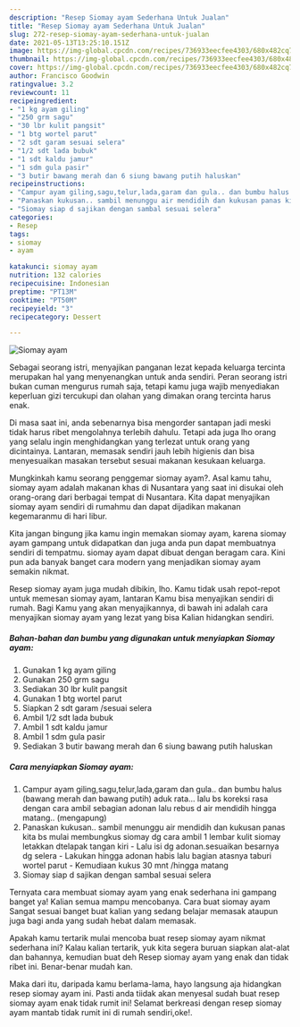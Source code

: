 ```yaml
---
description: "Resep Siomay ayam Sederhana Untuk Jualan"
title: "Resep Siomay ayam Sederhana Untuk Jualan"
slug: 272-resep-siomay-ayam-sederhana-untuk-jualan
date: 2021-05-13T13:25:10.151Z
image: https://img-global.cpcdn.com/recipes/736933eecfee4303/680x482cq70/siomay-ayam-foto-resep-utama.jpg
thumbnail: https://img-global.cpcdn.com/recipes/736933eecfee4303/680x482cq70/siomay-ayam-foto-resep-utama.jpg
cover: https://img-global.cpcdn.com/recipes/736933eecfee4303/680x482cq70/siomay-ayam-foto-resep-utama.jpg
author: Francisco Goodwin
ratingvalue: 3.2
reviewcount: 11
recipeingredient:
- "1 kg ayam giling"
- "250 grm sagu"
- "30 lbr kulit pangsit"
- "1 btg wortel parut"
- "2 sdt garam sesuai selera"
- "1/2 sdt lada bubuk"
- "1 sdt kaldu jamur"
- "1 sdm gula pasir"
- "3 butir bawang merah dan 6 siung bawang putih haluskan"
recipeinstructions:
- "Campur ayam giling,sagu,telur,lada,garam dan gula.. dan bumbu halus (bawang merah dan bawang putih) aduk rata... lalu bs koreksi rasa dengan cara ambil sebagian adonan lalu rebus d air mendidih hingga matang.. (mengapung)"
- "Panaskan kukusan.. sambil menunggu air mendidih dan kukusan panas kita bs mulai membungkus siomay dg cara ambil 1 lembar kulit siomay letakkan dtelapak tangan kiri  Lalu isi dg adonan.sesuaikan besarnya dg selera Lakukan hingga adonan habis lalu bagian atasnya taburi wortel parut  Kemudiaan kukus 30 mnt /hingga matang"
- "Siomay siap d sajikan dengan sambal sesuai selera"
categories:
- Resep
tags:
- siomay
- ayam

katakunci: siomay ayam 
nutrition: 132 calories
recipecuisine: Indonesian
preptime: "PT13M"
cooktime: "PT50M"
recipeyield: "3"
recipecategory: Dessert

---
```



![Siomay ayam](https://img-global.cpcdn.com/recipes/736933eecfee4303/680x482cq70/siomay-ayam-foto-resep-utama.jpg)

Sebagai seorang istri, menyajikan panganan lezat kepada keluarga tercinta merupakan hal yang menyenangkan untuk anda sendiri. Peran seorang istri bukan cuman mengurus rumah saja, tetapi kamu juga wajib menyediakan keperluan gizi tercukupi dan olahan yang dimakan orang tercinta harus enak.

Di masa  saat ini, anda sebenarnya bisa mengorder santapan jadi meski tidak harus ribet mengolahnya terlebih dahulu. Tetapi ada juga lho orang yang selalu ingin menghidangkan yang terlezat untuk orang yang dicintainya. Lantaran, memasak sendiri jauh lebih higienis dan bisa menyesuaikan masakan tersebut sesuai makanan kesukaan keluarga. 



Mungkinkah kamu seorang penggemar siomay ayam?. Asal kamu tahu, siomay ayam adalah makanan khas di Nusantara yang saat ini disukai oleh orang-orang dari berbagai tempat di Nusantara. Kita dapat menyajikan siomay ayam sendiri di rumahmu dan dapat dijadikan makanan kegemaranmu di hari libur.

Kita jangan bingung jika kamu ingin memakan siomay ayam, karena siomay ayam gampang untuk didapatkan dan juga anda pun dapat membuatnya sendiri di tempatmu. siomay ayam dapat dibuat dengan beragam cara. Kini pun ada banyak banget cara modern yang menjadikan siomay ayam semakin nikmat.

Resep siomay ayam juga mudah dibikin, lho. Kamu tidak usah repot-repot untuk memesan siomay ayam, lantaran Kamu bisa menyajikan sendiri di rumah. Bagi Kamu yang akan menyajikannya, di bawah ini adalah cara menyajikan siomay ayam yang lezat yang bisa Kalian hidangkan sendiri.

<!--inarticleads1-->

##### Bahan-bahan dan bumbu yang digunakan untuk menyiapkan Siomay ayam:

1. Gunakan 1 kg ayam giling
1. Gunakan 250 grm sagu
1. Sediakan 30 lbr kulit pangsit
1. Gunakan 1 btg wortel parut
1. Siapkan 2 sdt garam /sesuai selera
1. Ambil 1/2 sdt lada bubuk
1. Ambil 1 sdt kaldu jamur
1. Ambil 1 sdm gula pasir
1. Sediakan 3 butir bawang merah dan 6 siung bawang putih haluskan




<!--inarticleads2-->

##### Cara menyiapkan Siomay ayam:

1. Campur ayam giling,sagu,telur,lada,garam dan gula.. dan bumbu halus (bawang merah dan bawang putih) aduk rata... lalu bs koreksi rasa dengan cara ambil sebagian adonan lalu rebus d air mendidih hingga matang.. (mengapung)
1. Panaskan kukusan.. sambil menunggu air mendidih dan kukusan panas kita bs mulai membungkus siomay dg cara ambil 1 lembar kulit siomay letakkan dtelapak tangan kiri  - Lalu isi dg adonan.sesuaikan besarnya dg selera - Lakukan hingga adonan habis lalu bagian atasnya taburi wortel parut  - Kemudiaan kukus 30 mnt /hingga matang
1. Siomay siap d sajikan dengan sambal sesuai selera




Ternyata cara membuat siomay ayam yang enak sederhana ini gampang banget ya! Kalian semua mampu mencobanya. Cara buat siomay ayam Sangat sesuai banget buat kalian yang sedang belajar memasak ataupun juga bagi anda yang sudah hebat dalam memasak.

Apakah kamu tertarik mulai mencoba buat resep siomay ayam nikmat sederhana ini? Kalau kalian tertarik, yuk kita segera buruan siapkan alat-alat dan bahannya, kemudian buat deh Resep siomay ayam yang enak dan tidak ribet ini. Benar-benar mudah kan. 

Maka dari itu, daripada kamu berlama-lama, hayo langsung aja hidangkan resep siomay ayam ini. Pasti anda tiidak akan menyesal sudah buat resep siomay ayam enak tidak rumit ini! Selamat berkreasi dengan resep siomay ayam mantab tidak rumit ini di rumah sendiri,oke!.

